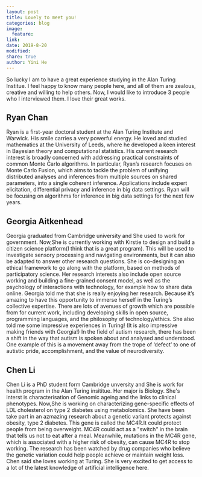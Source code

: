 ```yaml
---
layout: post
title: Lovely to meet you!
categories: blog
image:
  feature:
link:
date: 2019-8-20
modified:
share: true
author: Yini He
---
```


So lucky I am to have a great experience studying in the Alan Turing Institue.
I feel happy to know many people here, and all of them are zealous, creative and willing to help others.
Now, I would like to introduce 3 people who I interviewed them. I love their great works.

## Ryan Chan

Ryan is a first-year doctoral student at the Alan Turing Institute and Warwick. 
His smile carries a very powerful energy.
He loved and studied mathematics at the University of Leeds, where he developed a keen interest in Bayesian theory and computational statistics. 
His current research interest is broadly concerned with addressing practical constraints of common Monte Carlo algorithms. 
In particular, Ryan’s research focuses on Monte Carlo Fusion, which aims to tackle the problem of unifying distributed analyses and inferences from multiple sources on shared parameters, into a single coherent inference. 
Applications include expert elicitation, differential privacy and inference in big data settings. 
Ryan will be focusing on algorithms for inference in big data settings for the next few years.

## Georgia Aitkenhead

Georgia graduated from Cambridge university and She used to work for government.
Now,She is currently working with Kirstie to design and build a citizen science platform(I think that is a great program). 
This will be used to investigate sensory processing and navigating environments, but it can also be adapted to answer other research questions. 
She is co-designing an ethical framework to go along with the platform, based on methods of participatory science. 
Her research interests also include open source working and building a fine-grained consent model, as well as the psychology of interactions with technology, for example how to share data online.
Georgia told me that she is really enjoying her research.
Because it’s amazing to have this opportunity to immerse herself in the Turing’s collective expertise. 
There are lots of avenues of growth which are possible from for current work, including developing skills in open source, programming languages, and the philosophy of technology/ethics. 
She also told me some impressive experiences in Turing! (It is also impressive making friends with Georgia!)
In the field of autism research, there has been a shift in the way that autism is spoken about and analysed and understood. 
One example of this is a movement away from the trope of ‘defect’ to one of autistic pride, accomplishment, and the value of neurodiversity. 

## Chen Li

Chen Li is a PhD student form Cambridge unversity and She is work for health program in the Alan Turing insititue.
Her major is Biology.
She's interst is characterisation of Genomic ageing and the links to clinical phenotypes.
Now,She is working on characterizing gene-specific effects of LDL cholesterol on type 2 diabetes using metabolomics.
She have been take part in an azmazing research about a genetic variant protects against obesity, type 2 diabetes.
This gene is called the MC4R.It could protect people from being overweight.
MC4R could act as a "switch" in the brain that tells us not to eat after a meal.
Meanwhile, mutations in the MC4R gene, which is associated with a higher risk of obesity, can cause MC4R to stop working.
The research has been watched by drug companies who believe the genetic variation could help people achieve or maintain weight loss.
Chen said she loves working at Turing. She is very excited to get access to a lot of the latest knowledge of artificial intelligence here.

